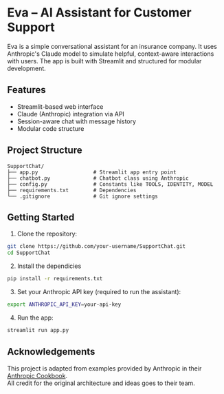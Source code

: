 # Eva – AI Assistant for Customer Support

Eva is a simple conversational assistant for an insurance company. It uses Anthropic's Claude model to simulate helpful, context-aware interactions with users. The app is built with Streamlit and structured for modular development.

## Features

- Streamlit-based web interface
- Claude (Anthropic) integration via API
- Session-aware chat with message history
- Modular code structure

## Project Structure
```
SupportChat/
├── app.py                  # Streamlit app entry point
├── chatbot.py              # Chatbot class using Anthropic
├── config.py               # Constants like TOOLS, IDENTITY, MODEL
├── requirements.txt        # Dependencies
└── .gitignore              # Git ignore settings
```

## Getting Started
1. Clone the repository:

```bash
git clone https://github.com/your-username/SupportChat.git
cd SupportChat
```
2. Install the dependicies
```bash
pip install -r requirements.txt
```

3. Set your Anthropic API key (required to run the assistant):
```bash
export ANTHROPIC_API_KEY=your-api-key
```

4. Run the app:
```bash
streamlit run app.py
```

## Acknowledgements

This project is adapted from examples provided by Anthropic in their [Anthropic Cookbook](https://docs.anthropic.com/en/docs/about-claude/use-case-guides/customer-support-chat).  
All credit for the original architecture and ideas goes to their team.
